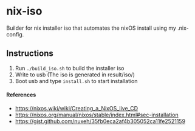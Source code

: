 # nix-iso
Builder for nix installer iso that automates the nixOS install using my .nix-config.

## Instructions
1. Run `./build_iso.sh` to build the installer iso
2. Write to usb (The iso is generated in result/iso/)
3. Boot usb and type `install.sh` to start installation


#### References
- https://nixos.wiki/wiki/Creating_a_NixOS_live_CD
- https://nixos.org/manual/nixos/stable/index.html#sec-installation
- https://gist.github.com/nuxeh/35fb0eca2af4b305052ca11fe2521159
